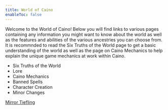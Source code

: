 ```yaml
---
title: World of Caino
enableToc: false
---
```


Welcome to the World of Caino! Below you will find links to various pages containing any information you might want to know about the world as well as the features and abilities of the various ancestries you can choose from. It is recommnded to read the Six Truths of the World page to get a basic understanding of the world as well as the page on Caino Mechanics to help explain the unique game mechanics at work within Caino.

- Six Truths of the World
- Lore
- Caino Mechanics
- Banned Spells
- Character Creation
- Minor Changes

[Mirror Tiefling](notes/PlayerContent/Ancestries/Tiefling(Mirror).md)